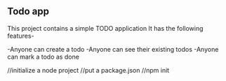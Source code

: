 ## Todo app

This project contains a simple TODO application
It has the following features-

-Anyone can create a todo
-Anyone can see their existing todos
-Anyone can mark a todo as done

//initialize a node project
//put a package.json
//npm init